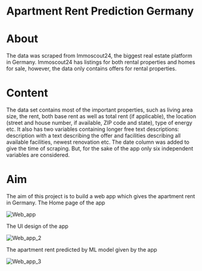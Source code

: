 # Apartment Rent Prediction Germany

# About

The data was scraped from Immoscout24, the biggest real estate platform in Germany. Immoscout24 has listings for both rental properties and homes for sale, however, the data only contains offers for rental properties.

# Content

The data set contains most of the important properties, such as living area size, the rent, both base rent as well as total rent (if applicable), the location (street and house number, if available, ZIP code and state), type of energy etc. It also has two variables containing longer free text descriptions: description with a text describing the offer and facilities describing all available facilities, newest renovation etc. The date column was added to give the time of scraping. But, for the sake of the app only six independent variables are considered.

# Aim
The aim of this project is to build a web app which gives the apartment rent in Germany.
The Home page of the app

![Web_app](https://user-images.githubusercontent.com/58003215/88217242-8c3cac00-cc5e-11ea-8b98-dc19f8bb4b82.png)

The UI design of the app

![Web_app_2](https://user-images.githubusercontent.com/58003215/88217799-5ba94200-cc5f-11ea-8ff1-aa2fd84963a7.png)

The apartment rent predicted by ML model given by the app

![Web_app_3](https://user-images.githubusercontent.com/58003215/88217805-5d730580-cc5f-11ea-83b8-78c6a3313e11.png)

